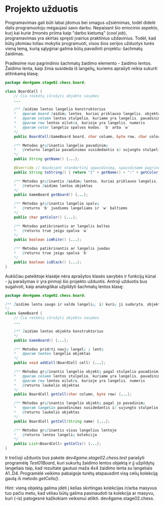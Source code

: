 
Projekto užduotis
========================
Programavimas gali būti labai įdomus bei smagus užsiėmimas, todėl didelė dalis programuotoju mėgaujasi savo darbu.
Nepaisant šio emocinio aspekto, kurį kai kurie žmonės priima kaip "darbo kietumą" (_cool job_), programavimas
yra skirtas spręsti įvairius praktinius uždavinius. Todėl, kad būtų įdomiau toliau  mokytis programuoti, visos šios 
serijos užduotys turės vieną temą, kurią sąlyginai galima būtų pavadinti projektu: šachmatų žaidimas.

Pradėsime nuo pagrindinio šachmatų žaidimo elemento - žaidimo lentos. Žaidimo lenta, kaip žinia susideda iš langelių,
kuriems aprašyti reikia sukurti atitinkamą klasę:

```java
package dev4game.stage02.chess.board;

class BoardCell {
    // Čia reikėtų išrašyti objekto savybes
    ...

    /** Žaidimo lentos langelio konstruktorius
    *   @param board žaidimų lentos, kuriai priklauso langelis, objektas
    *   @param column lentos stulpelio, kuriame yra langelis, pavadinimas
    *   @param row lentos eilutės, kurioje yra langelis, numeris
    *   @param color langelio spalvos kodas: 'b' arba 'w' 
    */
    public BoardCell(GameBoard board, char column, byte row, char color) {...};

    /** Metodas grąžinantis langelio pavadinimą
    *   @returns langelio pavadinimas susidedantis iš sujungto stulpelio ir eilutės nr., pvz. "E2" arba "F6"
    */
    public String getName() {...};

    @Override // Naudojant standartinį spausdinimą, spausdiname pagrindines savybes: vardą ir spalvą
    public String toString() { return "{" + getName() + ":" + getColor() + "}"; };

    /** Metodas grąžinantis žaidimų lentos, kuriai priklauso langelis, objektą 
    *   @returns žaidimo lentos objektas
    */
    public GameBoard getBoard() {...};

    /** Metodas grąžinantis langelio spalvą
    *   @returns 'b' juodiems langeliams ir 'w' baltiems
    */
    public char getColor() {...};

    /** Metodas patikrinantis ar langelis baltas
    *   @returns true jeigu spalva 'w' 
    */
    public boolean isWhite() {...};

    /** Metodas patikrinantis ar langelis juodas
    *   @returns true jeigu spalva 'b' 
    */
    public boolean isBlack() {...};
}
```  

Aukščiau pateiktoje klasėje nėra aprašytos klasės savybės ir funkcijų kūnai - jų parašymas ir yra pirmoji šio projekto užduotis.
Antroji užduotis bus sugalvoti, kaip analogiškai užpildyti šachmatų lentos klasę:

```java
package dev4game.stage02.chess.board;

/** Žaidimo lenta saugo ir valdo langelių, iš kurių ji sudaryta, objektus
*/
class GameBoard {
    // Čia reikėtų išrašyti objekto savybes
    ...

    /** Žaidimo lentos objekto konstruktorius
    */
    public GameBoard() {...};

    /** Metodas pridėti naują langelį į lentą
    *   @param lentos langelio objektas
    */
    public void addCell(BoardCell cell) {...};

    /** Metodas grąžinantis langelio objektą pagal stulpelio pavadinimą ir eilutės numerį
    *   @param column lentos stulpelio, kuriame yra langelis, pavadinimas
    *   @param row lentos eilutės, kurioje yra langelis, numeris
    *   @returns laukelio objektas
    */
    public BoardCell getCell(char column, byte row) {...};

    /** Metodas grąžinantis langelio objektą pagal jo pavadinimą
    *   @param langelio pavadinimas susidedantis iš sujungto stulpelio ir eilutės nr., pvz. "E2" arba "F6"
    *   @returns laukelio objektas
    */
    public BoardCell getCell(String name) {...};

    /** Metodas grąžinantis visus langelius lentoje
    *   @returns lentos langelių kolekcija 
    */
    public List<BoardCell> getCells() {...};
}
```  

Ir trečioji užduotis bus pakete _dev4game.stage02.chess.test_ parašyti programėlę _Test01Board_, kuri sukurtų 
žaidimo lentos objektą ir jį užpildytų langeliais taip, kad rezultate gautusi maža 4x4 žaidimo lenta su langeliais A1..D4.
Programėlė veikimo pabaigoje turėtų atspausdint visą celių kolekciją gautą iš metodo _getCells()_.

Hint: vieną objektą galima įdėti į kelias skirtingas kolekcijas ir/arba masyvus tuo pačiu metu, kad vėliau būtų galima
pasinaudoti ta kolekcija ar masyvu, kuri (-is) patogesnė kažkokiam veiksmui atlikti.
dev4game.stage02.chess.
